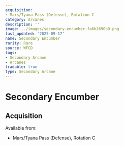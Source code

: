```yaml
---
acquisition:
- Mars/Tyana Pass (Defense), Rotation C
category: Arcanes
description: ''
image: ../images/secondary-encumber-fa6b2690b9.png
last_updated: '2025-09-17'
name: Secondary Encumber
rarity: Rare
source: WFCD
tags:
- Secondary Arcane
- Arcanes
tradable: true
type: Secondary Arcane
---
```


# Secondary Encumber

## Acquisition

Available from:
- Mars/Tyana Pass (Defense), Rotation C

